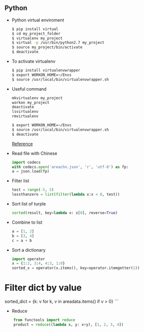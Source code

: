 ## Python 

- Python virtual enviroment
    ```bash
    $ pip install virtual
    $ cd my_project_folder
    $ virtualenv my_project
    $ virtual -p /usr/bin/python2.7 my_project
    $ source my_project/bin/activate
    $ deactivate
    ```
- To activate virtualenv
    ```bash
    $ pip install virtualenvwrapper
    $ export WORKON_HOME=~/Envs
    $ source /usr/local/bin/virtualenvwrapper.sh
    ```
- Useful command
    ```bash
    mkvirtualenv my_project
    workon my_project
    deactivate
    lsvirtualenv
    rmvirtualenv
    
    $ export WORKON_HOME=~/Envs
    $ source /usr/local/bin/virtualenvwrapper.sh
    $ deactivate
    ```
    [Reference](http://docs.python-guide.org/en/latest/dev/virtualenvs/)

- Read file with Chinese
    ```Python
    import codecs
    with codecs.open('areachn.json', 'r', 'utf-8') as fp:
	a = json.load(fp)
    ```
- Filter list
    ```python
    test = range(-5, 5)
    lessthanzero = list(filter(lambda x:x < 0, test))
    ```
- Sort list of turple
    ```python
    sorted(result, key=lambda x: x[0], reverse=True)
    ```
- Combine to list
    ```python
    a = [1, 2]
    b = [3, 4]
    c = a + b
    ```
- Sort a dictionary
    ```python
    import operator
    x = {1:2, 3:4, 4:3, 1:0}
    sorted_x = operator(x.items(), key=operator.itemgetter(1))
#  Filter dict by value
   sorted_dict = {k: v for k, v in areadata.items() if v > 0}
    ```
- Reduce
```python
    from functools import reduce
    product = reduce((lambda x, y: x+y), [1, 2, 3, 4])
```
